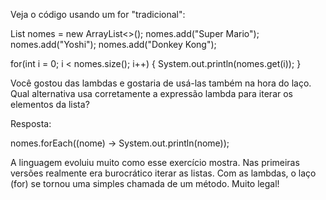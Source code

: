 Veja o código usando um for "tradicional":

List<String> nomes = new ArrayList<>();
nomes.add("Super Mario");
nomes.add("Yoshi"); 
nomes.add("Donkey Kong"); 

for(int i = 0; i < nomes.size(); i++) {
    System.out.println(nomes.get(i));
}

Você gostou das lambdas e gostaria de usá-las também na hora do laço. Qual alternativa usa corretamente a expressão lambda para iterar os elementos da lista?

Resposta:

nomes.forEach((nome) -> System.out.println(nome));

A linguagem evoluiu muito como esse exercício mostra. Nas primeiras versões realmente era burocrático iterar as listas. Com as lambdas, o laço (for) se tornou uma simples chamada de um método. Muito legal!